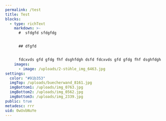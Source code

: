 ```yaml
---
permalink: /test
title: Test
blocks:
  - type: richText
    markdown: >-
      #  sfdgfd sfdgfdg


      ## dfgfd


      fdcxvds gfd gfdg fhf dsghfdgh dsfd fdcxvds gfd gfdg fhf dsghfdgh dsfd fdcxvds gfd gfdg fhf dsghfdgh dsfd fdcxvds gfd gfdg fhf dsghfdgh dsfd fdcxvds gfd gfdg fhf dsghfdgh dsfd fdcxvds gfd gfdg fhf dsghfdgh dsfd fdcxvds gfd gfdg fhf dsghfdgh dsfd fdcxvds gfd gfdg fhf dsghfdgh dsfd fdcxvds gfd gfdg fhf dsghfdgh dsfd fdcxvds gfd gfdg fhf dsghfdgh dsfd fdcxvds gfd gfdg fhf dsghfdgh dsfd fdcxvds gfd gfdg fhf dsghfdgh dsfd fdcxvds gfd gfdg fhf dsghfdgh dsfd fdcxvds gfd gfdg fhf dsghfdgh dsfd fdcxvds gfd gfdg fhf dsghfdgh dsfd
    images:
      - image: /uploads/2-stühle_img_6463.jpg
settings:
  color: "#91b353"
  imgTop: /uploads/buecherwand_8161.jpg
  imgBottom1: /uploads/img_0763.jpg
  imgBottom2: /uploads/img_0562.jpg
  imgBottom3: /uploads/img_2339.jpg
public: true
metadesc: rrr
uid: 0wUvbNuYe
---
```

